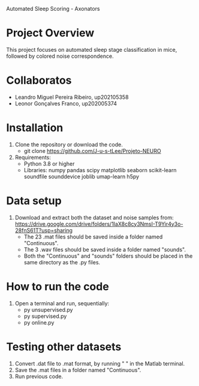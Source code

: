 Automated Sleep Scoring - Axonators 

# Project Overview

This project focuses on automated sleep stage classification in mice, followed by colored noise correspondence. 

# Collaboratos
- Leandro Miguel Pereira Ribeiro, up202105358
- Leonor Gonçalves Franco, up202005374

# Installation
1. Clone the repository or download the code.
	- git clone https://github.com/J-u-s-tLee/Projeto-NEURO
2. Requirements:
	- Python 3.8 or higher
	- Libraries: numpy pandas scipy matplotlib seaborn scikit-learn soundfile sounddevice joblib umap-learn h5py

# Data setup
1. Download and extract both the dataset and noise samples from: https://drive.google.com/drive/folders/1IaX8c8cy3NmsI-T9Yir4y3o-28fnS61T?usp=sharing
	- The 23 .mat files should be saved inside a folder named "Continuous".
	- The 3 .wav files should be saved inside a folder named "sounds".
	- Both the "Continuous" and "sounds" folders should be placed in the same directory as the .py files.


# How to run the code
1. Open a terminal and run, sequentially: 
	- py unsupervised.py
	- py supervised.py
	- py online.py

# Testing other datasets
1. Convert .dat file to .mat format, by running " " in the Matlab terminal. 
2. Save the .mat files in a folder named "Continuous".
3. Run previous code. 
